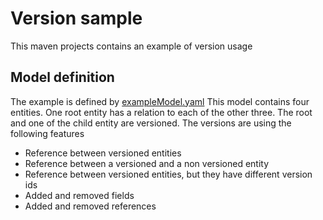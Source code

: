 # Version sample
This maven projects contains an example of version usage

## Model definition
The example is defined by [exampleModel.yaml](/src/main/resources/exampleModel.yaml)
This model contains four entities. One root entity has a relation to each of the other three. 
The root and one of the child entity are versioned.
The versions are using the following features
 * Reference between versioned entities
 * Reference between a versioned and a non versioned entity
 * Reference between versioned entities, but they have different version ids
 * Added and removed fields
 * Added and removed references